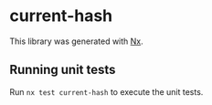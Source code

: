 # current-hash

This library was generated with [Nx](https://nx.dev).

## Running unit tests

Run `nx test current-hash` to execute the unit tests.
